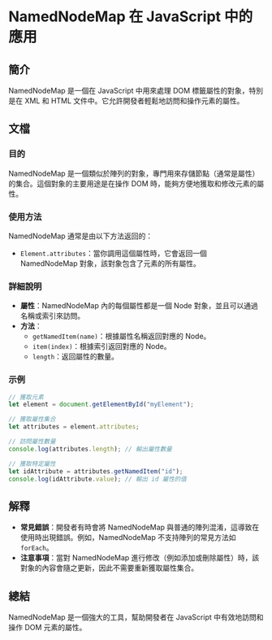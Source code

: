 <!--
Meta Description: # NamedNodeMap 在 JavaScript 中的應用 ## 簡介 NamedNodeMap 是一個在 JavaScript 中用來處理 DOM 標籤屬性的對象，特別是在 XML 和 HTML 文件中。它允許開發者輕鬆地訪問和操作元素的屬性。 ## 文檔 ### 目的 NamedNodeM...
Meta Keywords: namednodemap, attributes, javascript, dom, element
-->

# NamedNodeMap 在 JavaScript 中的應用

## 簡介
NamedNodeMap 是一個在 JavaScript 中用來處理 DOM 標籤屬性的對象，特別是在 XML 和 HTML 文件中。它允許開發者輕鬆地訪問和操作元素的屬性。

## 文檔
### 目的
NamedNodeMap 是一個類似於陣列的對象，專門用來存儲節點（通常是屬性）的集合。這個對象的主要用途是在操作 DOM 時，能夠方便地獲取和修改元素的屬性。

### 使用方法
NamedNodeMap 通常是由以下方法返回的：
- `Element.attributes`：當你調用這個屬性時，它會返回一個 NamedNodeMap 對象，該對象包含了元素的所有屬性。

### 詳細說明
- **屬性**：NamedNodeMap 內的每個屬性都是一個 Node 對象，並且可以通過名稱或索引來訪問。
- **方法**：
  - `getNamedItem(name)`：根據屬性名稱返回對應的 Node。
  - `item(index)`：根據索引返回對應的 Node。
  - `length`：返回屬性的數量。

### 示例
```javascript
// 獲取元素
let element = document.getElementById("myElement");

// 獲取屬性集合
let attributes = element.attributes;

// 訪問屬性數量
console.log(attributes.length); // 輸出屬性數量

// 獲取特定屬性
let idAttribute = attributes.getNamedItem("id");
console.log(idAttribute.value); // 輸出 id 屬性的值
```

## 解釋
- **常見錯誤**：開發者有時會將 NamedNodeMap 與普通的陣列混淆，這導致在使用時出現錯誤。例如，NamedNodeMap 不支持陣列的常見方法如 `forEach`。
- **注意事項**：當對 NamedNodeMap 進行修改（例如添加或刪除屬性）時，該對象的內容會隨之更新，因此不需要重新獲取屬性集合。

## 總結
NamedNodeMap 是一個強大的工具，幫助開發者在 JavaScript 中有效地訪問和操作 DOM 元素的屬性。